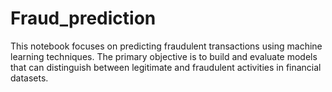 # Fraud_prediction
This notebook focuses on predicting fraudulent transactions using machine learning techniques. The primary objective is to build and evaluate models that can distinguish between legitimate and fraudulent activities in financial datasets.
